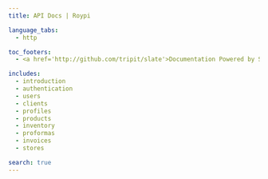 ```yaml
---
title: API Docs | Roypi

language_tabs:
  - http

toc_footers:
  - <a href='http://github.com/tripit/slate'>Documentation Powered by Slate</a>

includes:
  - introduction
  - authentication
  - users
  - clients
  - profiles
  - products
  - inventory
  - proformas
  - invoices
  - stores

search: true
---
```




